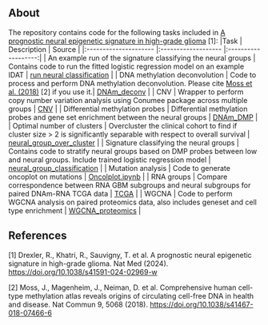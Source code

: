 ## About

The repository contains code for the following tasks included in [A prognostic neural epigenetic signature in high-grade glioma](https://www.nature.com/articles/s41591-024-02969-w) [1]:
|Task   | Description             | Source       |
|:--------------------- |:------------------- |:-------------------:|
| An example run of the signature classifying the neural groups | Contains code to run the fitted logistic regression model on an example IDAT | [run neural classification](code/example_neural_classification) |
| DNA methylation deconvolution | Code to process and perform DNA methylation deconvolution. Please cite [Moss et al. (2018)](https://www.nature.com/articles/s41467-018-07466-6) [2] if you use it.| [DNAm_deconv](code/DNAm_deconv)  |
| CNV | Wrapper to perform copy number variation analysis using Conumee package across multiple groups | [CNV](code/CNV) |
| Differential methylation probes | Differential methylation probes and gene set enrichment between the neural groups | [DNAm_DMP](code/DNAm_DMP) |
| Optimal number of clusters | Overcluster the clinical cohort to find if cluster size > 2 is significantly separable with respect to overall survival | [neural_group_over_cluster](code/neural_group_over_cluster) |
| Signature classifying the neural groups | Contains code to stratify neural groups based on DMP probes between low and neural groups. Include trained logistic regression model | [neural_group_classification](code/neural_group_classification) |
| Mutation analysis | Code to generate oncoplot on mutations | [Oncolplot.ipynb](code/Oncoplot.ipynb) |
| RNA groups | Compare correspondence between RNA GBM subgroups and neural subgroups for paired DNAm-RNA TCGA data | [TCGA](code/TCGA) |
| WGCNA | Code to perform WGCNA analysis on paired proteomics data, also includes geneset and cell type enrichment | [WGCNA_proteomics](code/WGCNA_proteomics) |

## References
[1] Drexler, R., Khatri, R., Sauvigny, T. et al. A prognostic neural epigenetic signature in high-grade glioma. Nat Med (2024). https://doi.org/10.1038/s41591-024-02969-w

[2] Moss, J., Magenheim, J., Neiman, D. et al. Comprehensive human cell-type methylation atlas reveals origins of circulating cell-free DNA in health and disease. Nat Commun 9, 5068 (2018). https://doi.org/10.1038/s41467-018-07466-6
